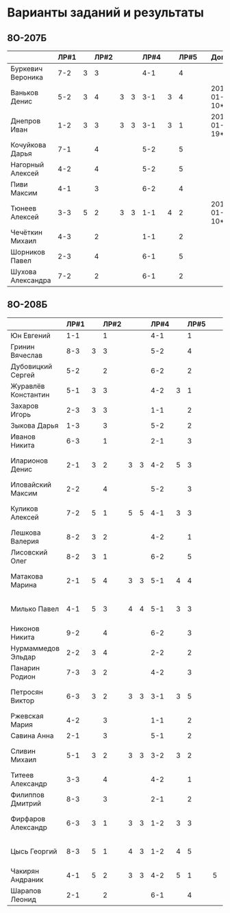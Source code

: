 # Варианты заданий и результаты

## 8О-207Б
|                     | ЛР#1 |   | ЛР#2 |   |   | ЛР#4 |   | ЛР#5 |   |   Допуск   |
|---------------------|------|---|------|---|---|------|---|------|---|------------|
| Буркевич Вероника   | 7-2  | 3 |  3   |   |   | 4-1  |   |  4   |   |            |
| Ваньков Денис       | 5-2  | 3 |  4   | 3 | 3 | 3-1  | 3 |  4   |   | 2019-01-10*|
| Днепров Иван        | 1-2  | 3 |  3   | 3 | 3 | 3-1  | 3 |  1   |   | 2019-01-19*|
| Кочуйкова Дарья     | 7-1  |   |  4   |   |   | 5-2  |   |  5   |   |            |
| Нагорный Алексей    | 4-2  |   |  4   |   |   | 5-2  |   |  5   |   |            |
| Пиви Максим         | 4-1  |   |  3   |   |   | 6-2  |   |  4   |   |            |
| Тюнеев Алексей      | 3-3  | 5 |  2   | 3 | 3 | 1-1  | 4 |  2   |   | 2019-01-10*|
| Чечёткин Михаил     | 4-3  |   |  2   |   |   | 1-1  |   |  2   |   |            |
| Шорников Павел      | 2-3  |   |  4   |   |   | 6-1  |   |  5   |   |            |
| Шухова Александра   | 7-2  |   |  2   |   |   | 6-1  |   |  2   |   |            |

## 8О-208Б
|                     | ЛР#1 |   | ЛР#2 |   |   | ЛР#4 |   | ЛР#5 |   |   Допуск   |
|---------------------|------|---|------|---|---|------|---|------|---|------------|
| Юн Евгений          | 1-1  |   |  1   |   |   | 4-1  |   |  1   |   |            |
| Гринин Вячеслав     | 8-3  | 3 |  3   |   |   | 5-2  |   |  4   |   |            |
| Дубовицкий Сергей   | 5-2  |   |  2   |   |   | 6-2  |   |  2   |   |            |
| Журавлёв Константин | 5-1  | 3 |  3   |   |   | 4-2  | 3 |  1   |   |            |
| Захаров Игорь       | 2-3  | 3 |  3   |   |   | 1-1  |   |  2   |   |            |
| Зыкова Дарья        | 1-3  |   |  3   |   |   | 5-2  |   |  2   |   |            |
| Иванов Никита       | 6-3  |   |  1   |   |   | 2-1  |   |  3   |   |            |
| Иларионов Денис     | 2-1  | 3 |  2   | 3 | 3 | 4-2  | 5 |  3   |   | 2019-01-10*|
| Иловайский Максим   | 2-2  |   |  4   |   |   | 5-2  |   |  3   |   |            |
| Куликов Алексей     | 7-2  | 5 |  1   | 5 | 5 | 4-1  | 3 |  3   |   | 2019-01-10*|
| Лешкова Валерия     | 8-2  | 3 |  2   |   |   | 4-2  |   |  1   |   |            |
| Лисовский Олег      | 8-2  | 3 |  1   |   |   | 6-2  |   |  5   |   |            |
| Матакова Марина     | 2-1  | 5 |  4   | 3 | 3 | 5-1  | 4 |  4   |   | 2019-01-10*|
| Милько Павел        | 4-1  | 5 |  3   | 4 | 4 | 5-1  | 3 |  3   |   | 2018-12-22*|
| Никонов Никита      | 9-2  |   |  4   |   |   | 6-2  |   |  3   |   |            |
| Нурмаммедов Эльдар  | 2-2  | 3 |  4   |   |   | 2-2  |   |  2   |   |            |
| Панарин Родион      | 7-3  | 3 |  2   |   |   | 4-2  |   |  3   |   |            |
| Петросян Виктор     | 6-3  | 3 |  2   | 3 | 3 | 3-1  | 3 |  5   |   | 2018-03-02*|
| Ржевская Мария      | 4-2  |   |  3   |   |   | 1-1  |   |  2   |   |            |
| Савина Анна         | 2-1  |   |  3   |   |   | 5-1  |   |  2   |   |            |
| Сливин Михаил       | 5-1  | 3 |  2   | 3 | 3 | 3-2  | 3 |  2   |   | 2019-01-10*|
| Титеев Александр    | 3-3  |   |  4   |   |   | 4-2  |   |  1   |   |            |
| Филиппов Дмитрий    | 8-3  |   |  3   |   |   | 2-1  |   |  2   |   |            |
| Фирфаров Александр  | 6-3  | 3 |  1   | 3 | 3 | 1-2  | 3 |  3   |   | 2019-01-10*|
| Цысь Георгий        | 8-3  | 5 |  1   | 4 | 3 | 1-2  | 4 |  5   |   | 2019-01-10*|
| Чакирян Андраник    | 4-1  | 5 |  2   | 3 | 3 | 4-2  | 5 |  1   | 5 | 2018-12-22 |
| Шарапов Леонид      | 2-1  |   |  2   |   |   | 6-1  |   |  4   |   |            |
